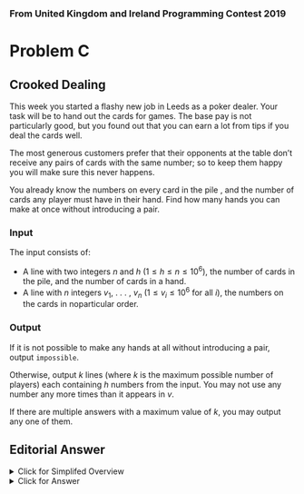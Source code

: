 ### From United Kingdom and Ireland Programming Contest 2019

# Problem C

## Crooked Dealing

This week you started a flashy new job in Leeds as a poker dealer. Your task will be to hand out the cards for games. The base pay is not particularly good, but you found out that you can earn a lot from tips if you deal the cards well.

The most generous customers prefer that their opponents at the table don’t receive any pairs of cards with the same number; so to keep them happy you will make sure this never happens.

You already know the numbers on every card in the pile , and the number of cards any player must have in their hand. Find how many hands you can make at once without introducing a pair.

### Input

The input consists of:
- A line with two integers $n$ and $h$ ($1 \leq h \leq n \leq 10^6$), the number of cards in the pile, and the number of cards in a hand.
- A line with $n$ integers $v_1$, . . . , $v_n$ ($1 \leq v_i \leq 10^6$ for all $i$), the numbers on the cards in noparticular order.

### Output

If it is not possible to make any hands at all without introducing a pair, output `impossible`.

Otherwise, output $k$ lines (where $k$ is the maximum possible number of players) each containing $h$ numbers from the input. You may not use any number any more times than it appears in $v$.

If there are multiple answers with a maximum value of $k$, you may output any one of them.

## Editorial Answer

<details>
    <summary>Click for Simplifed Overview</summary>
    <ul>
        <li>Partition some numbers into as many groups of K as possible,</li>
        <li><b>But</b> make sure the name number never shows up in the same partition twice</li>
    </ul>
</details>

<details>
    <summary>Click for Answer</summary>
    <b>Techniques</b>
    <ul>
        <li>Greedy algorithms</li>
        <li>Priority queues</li>
    </ul>
    <b>Algorithm</b>
    <ul>
        <li>Use a hashmap (or Python’s Counter class) to get the frequency of all the cards. It’s always best to try and get rid of the most frequent card as fast as possible.</li>
        <li>Put the cards into a priority queue ordered by frequency.</li>
        <li>
            While the queue has enough elements to make a hand:
            <ul>
                <li>Pop the largest K items from the queue</li>
                <li>Add the values to the answer</li>
                <li>Reduce the frequencies by one</li>
                <li>
                    Reinsert the items and new frequencies into the queue
                    <ul>
                        <li>They may not have the same ordering in the queue afterwards.</li>
                    </ul>
                </li>
            </ul>
        </li>
        <li>Or, binary search on the answer X, lay the numbers out into a grid with X columns, and the answer is the columns of the grid.</li>
    </ul>
</details>